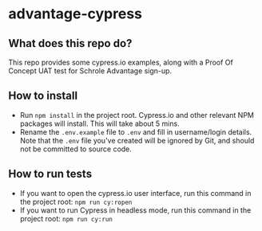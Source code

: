 # advantage-cypress

## What does this repo do?
This repo provides some cypress.io examples, along with a Proof Of Concept UAT test for Schrole Advantage sign-up.

## How to install
- Run `npm install` in the project root. Cypress.io and other relevant NPM packages will install. This will take about 5 mins.
- Rename the `.env.example` file to `.env` and fill in username/login details. Note that the `.env` file you've created will be ignored by Git, and should not be committed to source code.

## How to run tests

- If you want to open the cypress.io user interface, run this command in the project root: `npm run cy:ropen`
- If you want to run Cypress in headless mode, run this command in the project root: `npm run cy:run`
